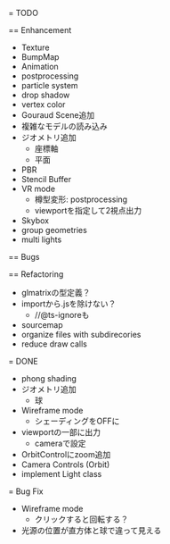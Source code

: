 = TODO

== Enhancement

- Texture
- BumpMap
- Animation
- postprocessing
- particle system
- drop shadow
- vertex color 
- Gouraud Scene追加
- 複雑なモデルの読み込み
- ジオメトリ追加
  - 座標軸
  - 平面
- PBR
- Stencil Buffer
- VR mode
  - 樽型変形: postprocessing
  - viewportを指定して2視点出力
- Skybox
- group geometries
- multi lights

== Bugs

== Refactoring

- glmatrixの型定義？
- importから.jsを除けない？
  - //@ts-ignoreも
- sourcemap
- organize files with subdirecories
- reduce draw calls

= DONE

- phong shading
- ジオメトリ追加
  - 球
- Wireframe mode
  - シェーディングをOFFに
- viewportの一部に出力
  - cameraで設定
- OrbitControlにzoom追加
- Camera Controls (Orbit)
- implement Light class

= Bug Fix

- Wireframe mode
  - クリックすると回転する？
- 光源の位置が直方体と球で違って見える